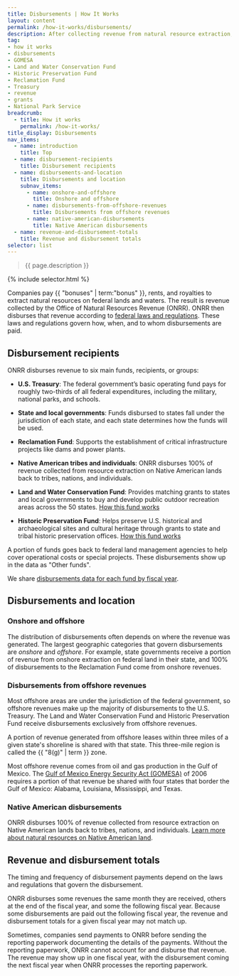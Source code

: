```yaml
---
title: Disbursements | How It Works
layout: content
permalink: /how-it-works/disbursements/
description: After collecting revenue from natural resource extraction, the Office of Natural Resources Revenue distributes that revenue to different agencies, funds, and local governments. This process is called "disbursement."
tag:
- how it works
- disbursements
- GOMESA
- Land and Water Conservation Fund
- Historic Preservation Fund
- Reclamation Fund
- Treasury
- revenue
- grants
- National Park Service
breadcrumb:
  - title: How it works
    permalink: /how-it-works/
title_display: Disbursements
nav_items:
  - name: introduction
    title: Top
  - name: disbursement-recipients
    title: Disbursement recipients
  - name: disbursements-and-location
    title: Disbursements and location
    subnav_items:
      - name: onshore-and-offshore
        title: Onshore and offshore
      - name: disbursements-from-offshore-revenues
        title: Disbursements from offshore revenues
      - name: native-american-disbursements
        title: Native American disbursements
  - name: revenue-and-disbursement-totals
    title: Revenue and disbursement totals    
selector: list
---
```


> {{ page.description }}

{% include selector.html %}

Companies pay {{ "bonuses" | term:"bonus" }}, rents, and royalties to extract natural resources on federal lands and waters. The result is revenue collected by the Office of Natural Resources Revenue (ONRR). ONRR then disburses that revenue according to [federal laws and regulations]({{site.baseurl}}/how-it-works/federal-laws/). These laws and regulations govern how, when, and to whom disbursements are paid.

## Disbursement recipients

ONRR disburses revenue to six main funds, recipients, or groups:

- **U.S. Treasury**: The federal government’s basic operating fund pays for roughly two-thirds of all federal expenditures, including the military, national parks, and schools.

- **State and local governments**: Funds disbursed to states fall under the jurisdiction of each state, and each state determines how the funds will be used.

- **Reclamation Fund**: Supports the establishment of critical infrastructure projects like dams and power plants.

- **Native American tribes and individuals**: ONRR disburses 100% of revenue collected from resource extraction on Native American lands back to tribes, nations, and individuals.

- **Land and Water Conservation Fund**: Provides matching grants to states and local governments to buy and develop public outdoor recreation areas across the 50 states. [How this fund works]({{site.baseurl}}/how-it-works/land-and-water-conservation-fund/)

- **Historic Preservation Fund**: Helps preserve U.S. historical and archaeological sites and cultural heritage through grants to state and tribal historic preservation offices. [How this fund works]({{site.baseurl}}/how-it-works/historic-preservation-fund/)

A portion of funds goes back to federal land management agencies to help cover operational costs or special projects. These disbursements show up in the data as "Other funds". 

We share [disbursements data for each fund by fiscal year]({{site.baseurl}}/explore/#by-fund).

## Disbursements and location

### Onshore and offshore

The distribution of disbursements often depends on where the revenue was generated. The largest geographic categories that govern disbursements are _onshore_ and _offshore_. For example, state governments receive a portion of revenue from onshore extraction on federal land in their state, and 100% of disbursements to the Reclamation Fund come from onshore revenues. 

### Disbursements from offshore revenues

Most offshore areas are under the jurisdiction of the federal government, so offshore revenues make up the majority of disbursements to the U.S. Treasury. The Land and Water Conservation Fund and Historic Preservation Fund receive disbursements exclusively from offshore revenues.

A portion of revenue generated from offshore leases within three miles of a given state's shoreline is shared with that state. This three-mile region is called the {{ "8(g)" | term }} zone.

Most offshore revenue comes from oil and gas production in the Gulf of Mexico. The [Gulf of Mexico Energy Security Act (GOMESA)]({{site.baseurl}}/how-it-works/gomesa/) of 2006 requires a portion of that revenue be shared with four states that border the Gulf of Mexico: Alabama, Louisiana, Mississippi, and Texas. 

### Native American disbursements

ONRR disburses 100% of revenue collected from resource extraction on Native American lands back to tribes, nations, and individuals. [Learn more about natural resources on Native American land]({{site.baseurl}}/how-it-works/#tribal-overview).

## Revenue and disbursement totals

The timing and frequency of disbursement payments depend on the laws and regulations that govern the disbursement.

ONRR disburses some revenues the same month they are received, others at the end of the fiscal year, and some the following fiscal year. Because some disbursements are paid out the following fiscal year, the revenue and disbursement totals for a given fiscal year may not match up.

Sometimes, companies send payments to ONRR before sending the reporting paperwork documenting the details of the payments. Without the reporting paperwork, ONRR cannot account for and disburse that revenue. The revenue may show up in one fiscal year, with the disbursement coming the next fiscal year when ONRR processes the reporting paperwork.